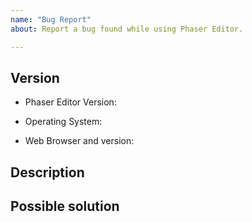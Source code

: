```yaml
---
name: "Bug Report"
about: Report a bug found while using Phaser Editor.

---
```


<!--
If you own a license and you need more priority on this issue, please email us from the email you used to purchase the license.
-->


## Version
<!--
Enter the version of Phaser Editor you're using. You can find this information on the main menu Help > About.
-->
* Phaser Editor Version:

<!-- OS name and version -->
* Operating System:

<!-- web browser name version -->
* Web Browser and version:

## Description

<!--
A description of the bug, with the expected behavior and the actual behavior. Use images if it is needed, as well as demo projects, to help reproduce the bug.
-->


## Possible solution

<!--
Maybe you found a solution or workaround. Please, write it here.
-->
